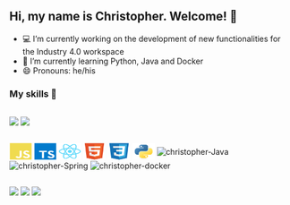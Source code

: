 ## Hi, my name is Christopher. Welcome! 👋

- 💻 I’m currently working on the development of new functionalities for the Industry 4.0 workspace
- 📖 I’m currently learning Python, Java and Docker
- 😄 Pronouns: he/his

### My skills 🚀
##

<img 
    align="center" 
    src="https://github-readme-stats.vercel.app/api?username=christophersousa&show_icons=true&theme=radical"
    media="(prefers-color-scheme: dark)"
  />
<img 
     align="center" 
     src="https://github-readme-stats.vercel.app/api/top-langs/?username=christophersousa&layout=compact" 
     width="35%" 
     />

<div style="display: inline_block"><br>
  <img align="center" alt="christopher-Js" height="30" width="40" src="https://raw.githubusercontent.com/devicons/devicon/master/icons/javascript/javascript-plain.svg">
  <img align="center" alt="christopher-Ts" height="30" width="40" src="https://raw.githubusercontent.com/devicons/devicon/master/icons/typescript/typescript-plain.svg">
  <img align="center" alt="christopher-React" height="30" width="40" src="https://raw.githubusercontent.com/devicons/devicon/master/icons/react/react-original.svg">
  <img align="center" alt="christopher-HTML" height="30" width="40" src="https://raw.githubusercontent.com/devicons/devicon/master/icons/html5/html5-original.svg">
  <img align="center" alt="christopher-CSS" height="30" width="40" src="https://raw.githubusercontent.com/devicons/devicon/master/icons/css3/css3-original.svg">
  <img align="center" alt="christopher-Python" height="30" width="40" src="https://raw.githubusercontent.com/devicons/devicon/master/icons/python/python-original.svg">
  <img align="center" alt="christopher-Java" height="30" width="40" src="https://cdn.jsdelivr.net/gh/devicons/devicon/icons/java/java-original.svg" />
  <img align="center" alt="christopher-Spring" height="30" width="40" src="https://cdn.jsdelivr.net/gh/devicons/devicon/icons/spring/spring-original.svg" />
  <img align="center" alt="christopher-docker" height="30" width="40" src="https://cdn.jsdelivr.net/gh/devicons/devicon/icons/docker/docker-original.svg" />
</div>

##

<div>
  <a href="https://www.instagram.com/_chrispim/" target="_blank"><img src="https://img.shields.io/badge/-Instagram-%23E4405F?style=for-the-badge&logo=instagram&logoColor=white" target="_blank"></a>
  <a href = "mailto:christophersousa2468@gmail.com"><img src="https://img.shields.io/badge/-Gmail-%23333?style=for-the-badge&logo=gmail&logoColor=white" target="_blank"></a>
  <a href="https://www.linkedin.com/in/christopher-silva-857205205/" target="_blank"><img src="https://img.shields.io/badge/-LinkedIn-%230077B5?style=for-the-badge&logo=linkedin&logoColor=white" target="_blank"></a> 
</div>
